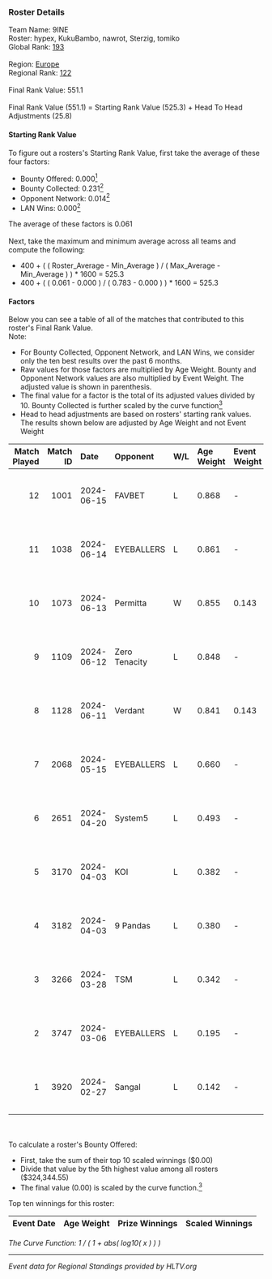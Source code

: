 ### Roster Details<br />
Team Name: 9INE<br />
Roster: hypex, KukuBambo, nawrot, Sterzig, tomiko<br />
Global Rank: [193](../standings_global.md)<br />
<br />
Region: [Europe]( ../standings_europe.md)<br />
Regional Rank: [122]( ../standings_europe.md)<br />
<br />
Final Rank Value:  551.1<br />
<br />
Final Rank Value (551.1) = Starting Rank Value (525.3) + Head To Head Adjustments (25.8)<br />

#### Starting Rank Value<br />
To figure out a rosters's Starting Rank Value, first take the average of these four factors:<br />
- Bounty Offered: 0.000[<sup>1</sup>](#table2)
- Bounty Collected: 0.231[<sup>2</sup>](#table1)
- Opponent Network: 0.014[<sup>2</sup>](#table1)
- LAN Wins: 0.000[<sup>2</sup>](#table1)

The average of these factors is 0.061<br />
<br />
Next, take the maximum and minimum average across all teams and compute the following:<br />
- 400 + ( ( Roster_Average - Min_Average ) / ( Max_Average - Min_Average ) ) * 1600 = 525.3
- 400 + ( ( 0.061 - 0.000 ) / ( 0.783 - 0.000 ) ) * 1600 = 525.3


#### Factors<br />
Below you can see a table of all of the matches that contributed to this roster's Final Rank Value.<br />
Note:<br />

- For Bounty Collected, Opponent Network, and LAN Wins, we consider only the ten best results over the past 6 months.
- Raw values for those factors are multiplied by Age Weight. Bounty and Opponent Network values are also multiplied by Event Weight. The adjusted value is shown in parenthesis.
- The final value for a factor is the total of its adjusted values divided by 10. Bounty Collected is further scaled by the curve function[<sup>3</sup>](#curveFunction)
- Head to head adjustments are based on rosters' starting rank values. The results shown below are adjusted by Age Weight and not Event Weight
<span id="table1"></span><br />


| Match Played | Match ID | Date       | Opponent      | W/L | Age Weight | Event Weight | Bounty Collected | Opponent Network | LAN Wins  | H2H Adj. | Roster                                    |
| -: | -: | :- | :- | :- | :- | :- | :- | :- | :- | -: | :- |
|           12 |     1001 | 2024-06-15 | FAVBET        | L   | 0.868      | -            | -                | -                | -         |    -4.69 | hypex, KukuBambo, nawrot, Sterzig, tomiko |
|           11 |     1038 | 2024-06-14 | EYEBALLERS    | L   | 0.861      | -            | -                | -                | -         |    -3.67 | hypex, KukuBambo, nawrot, Sterzig, tomiko |
|           10 |     1073 | 2024-06-13 | Permitta      | W   | 0.855      | 0.143        | 0.024 (0.003)    | 0.876 (0.107)    | 0 (0.000) |    24.06 | hypex, KukuBambo, nawrot, Sterzig, tomiko |
|            9 |     1109 | 2024-06-12 | Zero Tenacity | L   | 0.848      | -            | -                | -                | -         |    -1.13 | hypex, KukuBambo, nawrot, Sterzig, tomiko |
|            8 |     1128 | 2024-06-11 | Verdant       | W   | 0.841      | 0.143        | 0.015 (0.002)    | 0.299 (0.036)    | 0 (0.000) |    23.56 | hypex, KukuBambo, nawrot, Sterzig, tomiko |
|            7 |     2068 | 2024-05-15 | EYEBALLERS    | L   | 0.660      | -            | -                | -                | -         |    -2.38 | hypex, KukuBambo, Sterzig, tomiko, zEden  |
|            6 |     2651 | 2024-04-20 | System5       | L   | 0.493      | -            | -                | -                | -         |    -4.69 | hypex, KukuBambo, Sterzig, tomiko, zEden  |
|            5 |     3170 | 2024-04-03 | KOI           | L   | 0.382      | -            | -                | -                | -         |    -0.52 | hypex, KukuBambo, Sterzig, tomiko, zEden  |
|            4 |     3182 | 2024-04-03 | 9 Pandas      | L   | 0.380      | -            | -                | -                | -         |    -0.74 | hypex, KukuBambo, Sterzig, tomiko, zEden  |
|            3 |     3266 | 2024-03-28 | TSM           | L   | 0.342      | -            | -                | -                | -         |    -3.23 | KEi, KukuBambo, mynio, nawrot, tomiko     |
|            2 |     3747 | 2024-03-06 | EYEBALLERS    | L   | 0.195      | -            | -                | -                | -         |    -0.67 | KEi, KukuBambo, mynio, nawrot, tomiko     |
|            1 |     3920 | 2024-02-27 | Sangal        | L   | 0.142      | -            | -                | -                | -         |    -0.13 | KEi, KukuBambo, mynio, nawrot, tomiko     |

<br />
<span id="table2"></span><br />
To calculate a roster's Bounty Offered:<br />

- First, take the sum of their top 10 scaled winnings ($0.00)
- Divide that value by the 5th highest value among all rosters ($324,344.55)
- The final value (0.00) is scaled by the curve function.[<sup>3</sup>](#curveFunction)

Top ten winnings for this roster:<br />

| Event Date | Age Weight | Prize Winnings | Scaled Winnings |
| :- | -: | :- | :- |


<span id="curveFunction"></span>_The Curve Function: 1 / ( 1 + abs( log10( x ) ) )_<br />

---
_Event data for Regional Standings provided by HLTV.org_<br />
